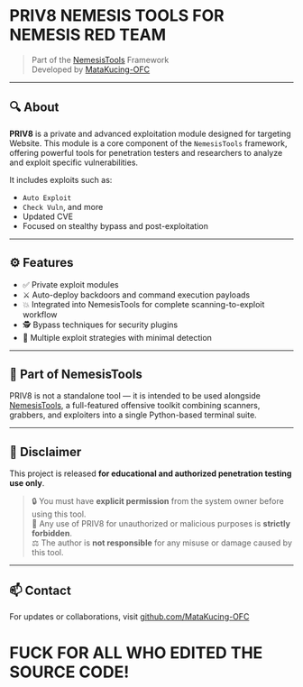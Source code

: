
# PRIV8 NEMESIS TOOLS FOR NEMESIS RED TEAM

> Part of the [NemesisTools](https://github.com/MataKucing-OFC/NemesisTools) Framework  
> Developed by [MataKucing-OFC](https://github.com/MataKucing-OFC)

---

## 🔍 About

**PRIV8** is a private and advanced exploitation module designed for targeting Website. This module is a core component of the `NemesisTools` framework, offering powerful tools for penetration testers and researchers to analyze and exploit specific vulnerabilities.

It includes exploits such as:

- `Auto Exploit` 
- `Check Vuln`, and more  
- Updated CVE  
- Focused on stealthy bypass and post-exploitation

---

## ⚙️ Features

- ✅ Private exploit modules  
- ⚔️ Auto-deploy backdoors and command execution payloads  
- 💥 Integrated into NemesisTools for complete scanning-to-exploit workflow  
- 🕵️ Bypass techniques for security plugins  
- 🧩 Multiple exploit strategies with minimal detection  

---

## 📂 Part of NemesisTools

PRIV8 is not a standalone tool — it is intended to be used alongside [NemesisTools](https://github.com/MataKucing-OFC/NemesisTools), a full-featured offensive toolkit combining scanners, grabbers, and exploiters into a single Python-based terminal suite.

---

## 🚨 Disclaimer

This project is released **for educational and authorized penetration testing use only**.

> 🔒 You must have **explicit permission** from the system owner before using this tool.  
> 🛑 Any use of PRIV8 for unauthorized or malicious purposes is **strictly forbidden**.  
> ⚖️ The author is **not responsible** for any misuse or damage caused by this tool.  

---

## 📫 Contact

For updates or collaborations, visit [github.com/MataKucing-OFC](https://github.com/MataKucing-OFC)  

# FUCK FOR ALL WHO EDITED THE SOURCE CODE!

